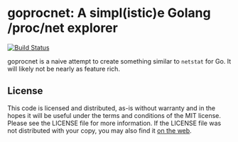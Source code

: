 # goprocnet: A simpl(istic)e Golang /proc/net explorer #

[![Build Status](https://travis-ci.org/kennyballou/goprocnet.svg)](https://travis-ci.org/kennyballou/goprocnet)

goprocnet is a naive attempt to create something similar to `netstat` for Go. It
will likely not be nearly as feature rich.

## License ##

This code is licensed and distributed, as-is without warranty and in the hopes
it will be useful under the terms and conditions of the MIT license. Please see
the LICENSE file for more information. If the LICENSE file was not distributed
with your copy, you may also find it [on the web][1].

[1]: http://opensource.org/licenses/MIT
